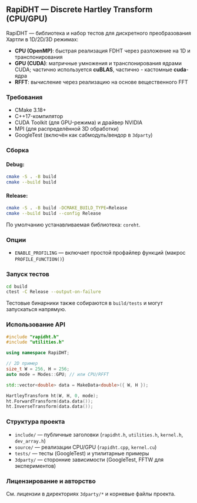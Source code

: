 ## RapiDHT — Discrete Hartley Transform (CPU/GPU)

RapiDHT — библиотека и набор тестов для дискретного преобразования Хартли в 1D/2D/3D режимах:
- **CPU (OpenMP)**: быстрая реализация FDHT через разложение на 1D и транспонирования
- **GPU (CUDA)**: матричные умножения и транспонирования ядрами CUDA; частично используется **cuBLAS**, частично - кастомные **cuda**-ядра
- **RFFT**: вычисление через реализацию на основе вещественного FFT

### Требования
- CMake 3.18+
- C++17-компилятор
- CUDA Toolkit (для GPU-режима) и драйвер NVIDIA
- MPI (для распределённой 3D обработки)
- GoogleTest (включён как сабмодуль/вендор в `3dparty`)

### Сборка
#### Debug:
```bash
cmake -S . -B build 
cmake --build build
```
#### Release:
```bash
cmake -S . -B build -DCMAKE_BUILD_TYPE=Release
cmake --build build --config Release
```

По умолчанию устанавливаемая библиотека: `coreht`.

### Опции
- `ENABLE_PROFILING` — включает простой профайлер функций (макрос `PROFILE_FUNCTION()`)

### Запуск тестов
```bash
cd build
ctest -C Release --output-on-failure
```
Тестовые бинарники также собираются в `build/tests` и могут запускаться напрямую.

### Использование API
```cpp
#include "rapidht.h"
#include "utilities.h"

using namespace RapiDHT;

// 2D пример
size_t W = 256, H = 256;
auto mode = Modes::GPU; // или CPU/RFFT

std::vector<double> data = MakeData<double>({ W, H });

HartleyTransform ht(W, H, 0, mode);
ht.ForwardTransform(data.data());
ht.InverseTransform(data.data());
```

### Структура проекта
- `include/` — публичные заголовки (`rapidht.h`, `utilities.h`, `kernel.h`, `dev_array.h`)
- `source/` — реализации CPU/GPU (`rapidht.cpp`, `kernel.cu`)
- `tests/` — тесты (GoogleTest) и утилитарные примеры
- `3dparty/` — сторонние зависимости (GoogleTest, FFTW для экспериментов)

### Лицензирование и авторство
См. лицензии в директориях `3dparty/*` и корневые файлы проекта.

